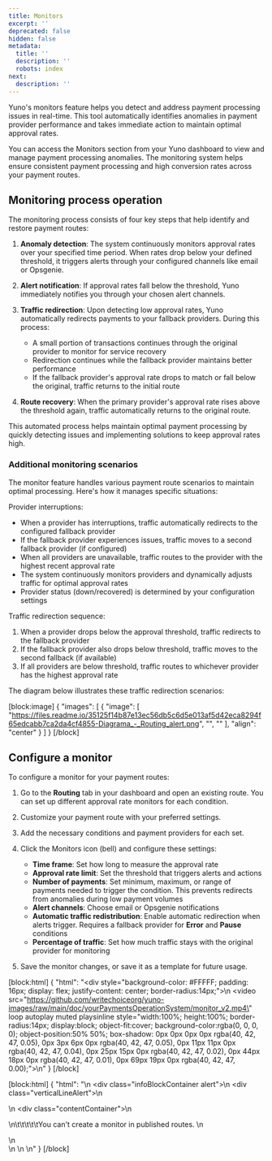 ```yaml
---
title: Monitors
excerpt: ''
deprecated: false
hidden: false
metadata:
  title: ''
  description: ''
  robots: index
next:
  description: ''
---
```

Yuno's monitors feature helps you detect and address payment processing issues in real-time. This tool automatically identifies anomalies in payment provider performance and takes immediate action to maintain optimal approval rates.

You can access the Monitors section from your Yuno dashboard to view and manage payment processing anomalies. The monitoring system helps ensure consistent payment processing and high conversion rates across your payment routes.

## Monitoring process operation

The monitoring process consists of four key steps that help identify and restore payment routes:

1. **Anomaly detection**: The system continuously monitors approval rates over your specified time period. When rates drop below your defined threshold, it triggers alerts through your configured channels like email or Opsgenie.

2. **Alert notification**: If approval rates fall below the threshold, Yuno immediately notifies you through your chosen alert channels.

3. **Traffic redirection**: Upon detecting low approval rates, Yuno automatically redirects payments to your fallback providers. During this process:
   - A small portion of transactions continues through the original provider to monitor for service recovery
   - Redirection continues while the fallback provider maintains better performance
   - If the fallback provider's approval rate drops to match or fall below the original, traffic returns to the initial route

4. **Route recovery**: When the primary provider's approval rate rises above the threshold again, traffic automatically returns to the original route.

This automated process helps maintain optimal payment processing by quickly detecting issues and implementing solutions to keep approval rates high.

### Additional monitoring scenarios

The monitor feature handles various payment route scenarios to maintain optimal processing. Here's how it manages specific situations:

Provider interruptions:

- When a provider has interruptions, traffic automatically redirects to the configured fallback provider
- If the fallback provider experiences issues, traffic moves to a second fallback provider (if configured)
- When all providers are unavailable, traffic routes to the provider with the highest recent approval rate
- The system continuously monitors providers and dynamically adjusts traffic for optimal approval rates
- Provider status (down/recovered) is determined by your configuration settings

Traffic redirection sequence:

1. When a provider drops below the approval threshold, traffic redirects to the fallback provider
2. If the fallback provider also drops below threshold, traffic moves to the second fallback (if available) 
3. If all providers are below threshold, traffic routes to whichever provider has the highest approval rate

The diagram below illustrates these traffic redirection scenarios:

[block:image]
{
  "images": [
    {
      "image": [
        "https://files.readme.io/35125f14b87e13ec56db5c6d5e013af5d42eca8294f65edcabb7ca2da4cf4855-Diagrama_-_Routing_alert.png",
        "",
        ""
      ],
      "align": "center"
    }
  ]
}
[/block]


## Configure a monitor

To configure a monitor for your payment routes:

1. Go to the **Routing** tab in your dashboard and open an existing route. You can set up different approval rate monitors for each condition.

2. Customize your payment route with your preferred settings.

3. Add the necessary conditions and payment providers for each set.

4. Click the Monitors icon (bell) and configure these settings:

   - **Time frame**: Set how long to measure the approval rate
   - **Approval rate limit**: Set the threshold that triggers alerts and actions
   - **Number of payments**: Set minimum, maximum, or range of payments needed to trigger the condition. This prevents redirects from anomalies during low payment volumes
   - **Alert channels**: Choose email or Opsgenie notifications
   - **Automatic traffic redistribution**: Enable automatic redirection when alerts trigger. Requires a fallback provider for **Error** and **Pause** conditions
   - **Percentage of traffic**: Set how much traffic stays with the original provider for monitoring

5. Save the monitor changes, or save it as a template for future usage.

[block:html]
{
  "html": "<div style=\"background-color: #FFFFF; padding: 16px; display: flex; justify-content: center; border-radius:14px;\">\n  <video src=\"https://github.com/writechoiceorg/yuno-images/raw/main/doc/yourPaymentsOperationSystem/monitor_v2.mp4\" loop autoplay muted playsinline style=\"width:100%; height:100%; border-radius:14px; display:block; object-fit:cover; background-color:rgba(0, 0, 0, 0); object-position:50% 50%; box-shadow: 0px 0px 0px 0px rgba(40, 42, 47, 0.05), 0px 3px 6px 0px rgba(40, 42, 47, 0.05), 0px 11px 11px 0px rgba(40, 42, 47, 0.04), 0px 25px 15px 0px rgba(40, 42, 47, 0.02), 0px 44px 18px 0px rgba(40, 42, 47, 0.01), 0px 69px 19px 0px rgba(40, 42, 47, 0.00);\"></video>\n</div>"
}
[/block]


[block:html]
{
  "html": "<body>\n  <div class=\"infoBlockContainer alert\">\n    <div class=\"verticalLineAlert\"></div>\n    <div>\n      <div class=\"contentContainer\">\n        <p>\n\t\t\t\t\tYou can't create a monitor in published routes. \n        </p>\n      </div>\n    </div>\n  </div>\n</body>"
}
[/block]
